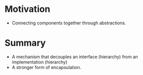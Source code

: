 # Motivation
<ul>
<li>Connecting components together through abstractions.</li>
</ul>

# Summary
<ul>
<li>A mechanism that decouples an interface (hierarchy) from an implementation (hierarchy)</li>
<li>A stronger form of encapsulation.</li>

</ul>
